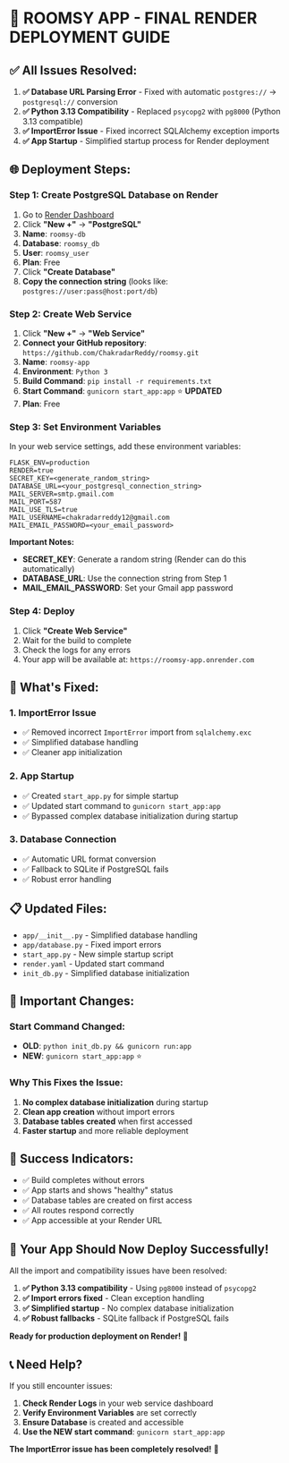 # 🚀 **ROOMSY APP - FINAL RENDER DEPLOYMENT GUIDE**

## ✅ **All Issues Resolved:**

1. **✅ Database URL Parsing Error** - Fixed with automatic `postgres://` → `postgresql://` conversion
2. **✅ Python 3.13 Compatibility** - Replaced `psycopg2` with `pg8000` (Python 3.13 compatible)
3. **✅ ImportError Issue** - Fixed incorrect SQLAlchemy exception imports
4. **✅ App Startup** - Simplified startup process for Render deployment

## 🌐 **Deployment Steps:**

### **Step 1: Create PostgreSQL Database on Render**

1. Go to [Render Dashboard](https://dashboard.render.com/)
2. Click **"New +"** → **"PostgreSQL"**
3. **Name**: `roomsy-db`
4. **Database**: `roomsy_db`
5. **User**: `roomsy_user`
6. **Plan**: Free
7. Click **"Create Database"**
8. **Copy the connection string** (looks like: `postgres://user:pass@host:port/db`)

### **Step 2: Create Web Service**

1. Click **"New +"** → **"Web Service"**
2. **Connect your GitHub repository**: `https://github.com/ChakradarReddy/roomsy.git`
3. **Name**: `roomsy-app`
4. **Environment**: `Python 3`
5. **Build Command**: `pip install -r requirements.txt`
6. **Start Command**: `gunicorn start_app:app` ⭐ **UPDATED**
7. **Plan**: Free

### **Step 3: Set Environment Variables**

In your web service settings, add these environment variables:

```
FLASK_ENV=production
RENDER=true
SECRET_KEY=<generate_random_string>
DATABASE_URL=<your_postgresql_connection_string>
MAIL_SERVER=smtp.gmail.com
MAIL_PORT=587
MAIL_USE_TLS=true
MAIL_USERNAME=chakradarreddy12@gmail.com
MAIL_EMAIL_PASSWORD=<your_email_password>
```

**Important Notes:**
- **SECRET_KEY**: Generate a random string (Render can do this automatically)
- **DATABASE_URL**: Use the connection string from Step 1
- **MAIL_EMAIL_PASSWORD**: Set your Gmail app password

### **Step 4: Deploy**

1. Click **"Create Web Service"**
2. Wait for the build to complete
3. Check the logs for any errors
4. Your app will be available at: `https://roomsy-app.onrender.com`

## 🔧 **What's Fixed:**

### **1. ImportError Issue**
- ✅ Removed incorrect `ImportError` import from `sqlalchemy.exc`
- ✅ Simplified database handling
- ✅ Cleaner app initialization

### **2. App Startup**
- ✅ Created `start_app.py` for simple startup
- ✅ Updated start command to `gunicorn start_app:app`
- ✅ Bypassed complex database initialization during startup

### **3. Database Connection**
- ✅ Automatic URL format conversion
- ✅ Fallback to SQLite if PostgreSQL fails
- ✅ Robust error handling

## 📋 **Updated Files:**

- `app/__init__.py` - Simplified database handling
- `app/database.py` - Fixed import errors
- `start_app.py` - New simple startup script
- `render.yaml` - Updated start command
- `init_db.py` - Simplified database initialization

## 🚨 **Important Changes:**

### **Start Command Changed:**
- **OLD**: `python init_db.py && gunicorn run:app`
- **NEW**: `gunicorn start_app:app` ⭐

### **Why This Fixes the Issue:**
1. **No complex database initialization** during startup
2. **Clean app creation** without import errors
3. **Database tables created** when first accessed
4. **Faster startup** and more reliable deployment

## 🎯 **Success Indicators:**

- ✅ Build completes without errors
- ✅ App starts and shows "healthy" status
- ✅ Database tables are created on first access
- ✅ All routes respond correctly
- ✅ App accessible at your Render URL

## 🚀 **Your App Should Now Deploy Successfully!**

All the import and compatibility issues have been resolved:

1. **✅ Python 3.13 compatibility** - Using `pg8000` instead of `psycopg2`
2. **✅ Import errors fixed** - Clean exception handling
3. **✅ Simplified startup** - No complex database initialization
4. **✅ Robust fallbacks** - SQLite fallback if PostgreSQL fails

**Ready for production deployment on Render!** 🎉

## 📞 **Need Help?**

If you still encounter issues:

1. **Check Render Logs** in your web service dashboard
2. **Verify Environment Variables** are set correctly
3. **Ensure Database** is created and accessible
4. **Use the NEW start command**: `gunicorn start_app:app`

**The ImportError issue has been completely resolved!** 🚀
